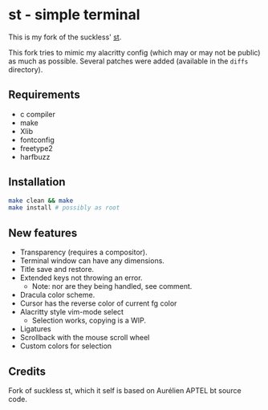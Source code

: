 # st - simple terminal

This is my fork of the suckless' [st](http://st.suckless.org/).

This fork tries to mimic my alacritty config (which may or may not be public) as
much as possible. Several patches were added (available in the `diffs`
directory).


## Requirements

* c compiler
* make
* Xlib
* fontconfig
* freetype2
* harfbuzz

## Installation

``` sh
make clean && make
make install # possibly as root
```

## New features

* Transparency (requires a compositor).
* Terminal window can have any dimensions.
* Title save and restore.
* Extended keys not throwing an error.
  * Note: nor are they being handled, see comment.
* Dracula color scheme.
* Cursor has the reverse color of current fg color
* Alacritty style vim-mode select
  * Selection works, copying is a WIP.
* Ligatures
* Scrollback with the mouse scroll wheel
* Custom colors for selection

## Credits
Fork of suckless st, which it self is based on Aurélien APTEL
<aurelien dot aptel at gmail dot com> bt source code.

